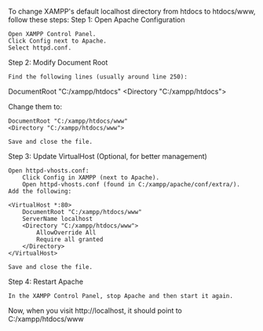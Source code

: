 To change XAMPP's default localhost directory from htdocs to htdocs/www, follow these steps:
Step 1: Open Apache Configuration

    Open XAMPP Control Panel.
    Click Config next to Apache.
    Select httpd.conf.

Step 2: Modify Document Root

    Find the following lines (usually around line 250):

DocumentRoot "C:/xampp/htdocs"
<Directory "C:/xampp/htdocs">

Change them to:

    DocumentRoot "C:/xampp/htdocs/www"
    <Directory "C:/xampp/htdocs/www">

    Save and close the file.

Step 3: Update VirtualHost (Optional, for better management)

    Open httpd-vhosts.conf:
        Click Config in XAMPP (next to Apache).
        Open httpd-vhosts.conf (found in C:/xampp/apache/conf/extra/).
    Add the following:

    <VirtualHost *:80>
        DocumentRoot "C:/xampp/htdocs/www"
        ServerName localhost
        <Directory "C:/xampp/htdocs/www">
            AllowOverride All
            Require all granted
        </Directory>
    </VirtualHost>

    Save and close the file.

Step 4: Restart Apache

    In the XAMPP Control Panel, stop Apache and then start it again.

Now, when you visit http://localhost, it should point to C:/xampp/htdocs/www
